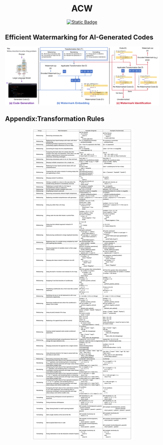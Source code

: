 <h1 align="center">ACW</h1>
<div align="center">
  
  <a href="">![Static Badge](https://img.shields.io/badge/Python-3.12-blue)</a>

</div>

## Efficient Watermarking for AI-Generated Codes

<p align="center">
<img src='architecture.png'/>
</p>

## Appendix:Transformation Rules

<p align="center">
<img src='rules.png'/>
</p>


